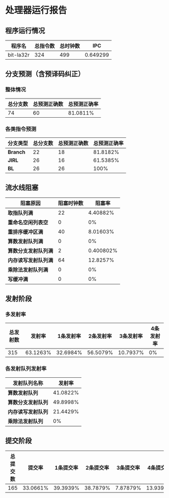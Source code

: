 # 处理器运行报告
## 程序运行情况
|程序名|总指令数|总时钟数|IPC|
|---|---|---|---|
|bit-la32r|324|499|0.649299|

## 分支预测（含预译码纠正）
### 整体情况
|总分支数|总预测正确数|总预测正确率|
|---|---|---|
|74|60|81.0811%|

### 各类指令预测
|分支类型|总分支数|总预测正确数|总预测正确率|
|---|---|---|---|
|**Branch**| 22 | 18 | 81.8182%|
|**JIRL**| 26 | 16 | 61.5385%|
|**BL**| 26 | 26 | 100%|

## 流水线阻塞
|阻塞原因|阻塞时钟数|阻塞率|
|---|---|---|
|**取指队列满**| 22 | 4.40882%|
|**重命名空闲列表空**|0 | 0%|
|**重排序缓冲区满**|40 | 8.01603%|
|**算数发射队列满**|0 | 0%|
|**算数分支发射队列满**|2 | 0.400802%|
|**内存读写发射队列满**|64 | 12.8257%|
|**乘除法发射队列满**|0 | 0%|
|**写缓冲满**|0 | 0%|

## 发射阶段
### 多发射率
|总发射数|发射率|1条发射率|2条发射率|3条发射率|4条发射率|
|---|---|---|---|---|---|
|315|63.1263%|32.6984%|56.5079%|10.7937%|0%|

### 各发射队列发射率
|发射队列名称|发射率|
|---|---|
|**算数发射队列**|41.0822%|
|**算数分支发射队列**|49.8998%|
|**内存读写发射队列**|21.4429%|
|**乘除法发射队列**|0%|

## 提交阶段
|总提交数|提交率|1条提交率|2条提交率|3条提交率|4条提交率|
|---|---|---|---|---|---|
|165|33.0661%|39.3939%|38.7879%|7.87879%|13.9394%|
